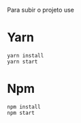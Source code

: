 
Para subir o projeto use

# Yarn
```
yarn install
yarn start

```
# Npm
```
npm install
npm start
```

